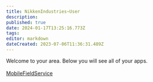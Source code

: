 ```yaml
---
title: NikkenIndustries~User
description: 
published: true
date: 2024-01-17T13:25:16.773Z
tags: 
editor: markdown
dateCreated: 2023-07-06T11:36:31.489Z
---
```


Welcome to your area. Below you will see all of your apps.<br><br>[MobileFieldService](/Apps/MobileFieldService)<br>